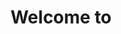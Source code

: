 <!DOCTYPE HTML>
<html>
  <head>
    <script src="js/index.js"></script>
  </head>
  <body>
    <h1 class="titleheader">Welcome to <script>document.write(document.title);</script></h1>
    <style>
      .titleheader{
        text-align:center;
      }
    </style>
  </body>
</html>
